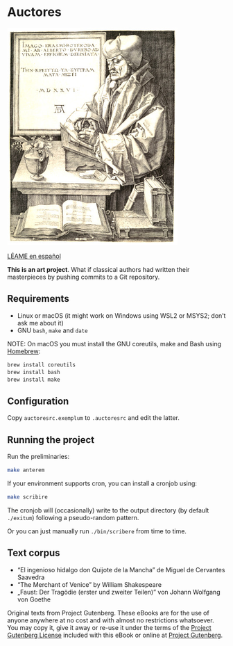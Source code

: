 Auctores
========

![Erasmus of Rotterdam by Albrecht Dürer](picturae/erasmus.jpg) 

[LÉAME en español](README.es.md)

**This is an art project**. What if classical authors had written their masterpieces by pushing commits to a Git repository.

Requirements
------------

- Linux or macOS (it might work on Windows using WSL2 or MSYS2; don’t ask me about it)
- GNU `bash`, `make` and `date`

NOTE: On macOS you must install the GNU coreutils, make and Bash using [Homebrew](https://brew.sh):

```sh
brew install coreutils
brew install bash
brew install make
```

Configuration
-------------

Copy `auctoresrc.exemplum` to `.auctoresrc` and edit the latter.

Running the project
-------------------

Run the preliminaries:

```sh
make anterem
```

If your environment supports cron, you can install a cronjob using:

```sh
make scribire
```

The cronjob will (occasionally) write to the output directory (by default `./exitum`) following a pseudo-random pattern.

Or you can just manually run `./bin/scribere` from time to time.

Text corpus
-----------

- “El ingenioso hidalgo don Quijote de la Mancha” de Miguel de Cervantes Saavedra
- “The Merchant of Venice”  by William Shakespeare
- „Faust: Der Tragödie (erster und zweiter Teilen)” von Johann Wolfgang von Goethe

Original texts from Project Gutenberg. These eBooks are for the use of anyone anywhere at no cost and with almost no restrictions whatsoever.  You may copy it, give it away or re-use it under the terms of the [Project Gutenberg License](corpus/LICENSE) included with this eBook or online at [Project Gutenberg](https://www.gutenberg.net]).
